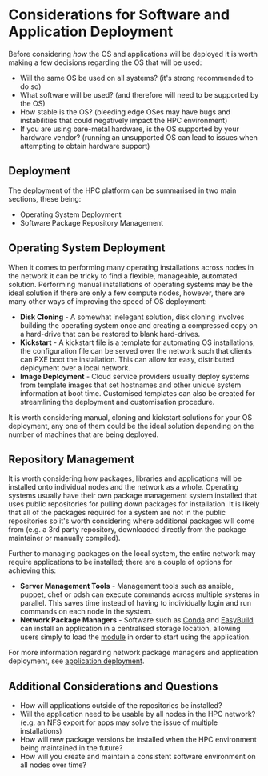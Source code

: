 # Considerations for Software and Application Deployment

Before considering *how* the OS and applications will be deployed it is worth making a few decisions regarding the OS that will be used:

- Will the same OS be used on all systems? (it's strong recommended to do so)
- What software will be used? (and therefore will need to be supported by the OS)
- How stable is the OS? (bleeding edge OSes may have bugs and instabilities that could negatively impact the HPC environment)
- If you are using bare-metal hardware, is the OS supported by your hardware vendor? (running an unsupported OS can lead to issues when attempting to obtain hardware support)

## Deployment

The deployment of the HPC platform can be summarised in two main sections, these being:

- Operating System Deployment
- Software Package Repository Management

## Operating System Deployment

When it comes to performing many operating installations across nodes in the network it can be tricky to find a flexible, manageable, automated solution. Performing manual installations of operating systems may be the ideal solution if there are only a few compute nodes, however, there are many other ways of improving the speed of OS deployment:

- **Disk Cloning** - A somewhat inelegant solution, disk cloning involves building the operating system once and creating a compressed copy on a hard-drive that can be restored to blank hard-drives.
- **Kickstart** - A kickstart file is a template for automating OS installations, the configuration file can be served over the network such that clients can PXE boot the installation. This can allow for easy, distributed deployment over a local network.
- **Image Deployment** - Cloud service providers usually deploy systems from template images that set hostnames and other unique system information at boot time. Customised templates can also be created for streamlining the deployment and customisation procedure.

It is worth considering manual, cloning and kickstart solutions for your OS deployment, any one of them could be the ideal solution depending on the number of machines that are being deployed.

## Repository Management

It is worth considering how packages, libraries and applications will be installed onto individual nodes and the network as a whole. Operating systems usually have their own package management system installed that uses public repositories for pulling down packages for installation. It is likely that all of the packages required for a system are not in the public repositories so it's worth considering where additional packages will come from (e.g. a 3rd party repository, downloaded directly from the package maintainer or manually compiled).

Further to managing packages on the local system, the entire network may require applications to be installed; there are a couple of options for achieving this:

- **Server Management Tools** - Management tools such as ansible, puppet, chef or pdsh can execute commands across multiple systems in parallel. This saves time instead of having to individually login and run commands on each node in the system.
- **Network Package Managers** - Software such as [Conda](https://conda.io) and [EasyBuild](https://easybuild.io/) can install an application in a centralised storage location, allowing users simply to load the [module](https://modules.sourceforge.net/) in order to start using the application.

For more information regarding network package managers and application deployment, see [application deployment](hpc-environment.md#application-deployment).

## Additional Considerations and Questions

- How will applications outside of the repositories be installed?
- Will the application need to be usable by all nodes in the HPC network? (e.g. an NFS export for apps may solve the issue of multiple installations)
- How will new package versions be installed when the HPC environment being maintained in the future?
- How will you create and maintain a consistent software environment on all nodes over time?
